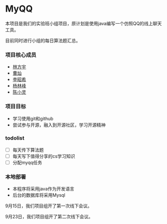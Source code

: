 # MyQQ

本项目是我们的实验班小组项目，原计划是使用java编写一个仿照QQ的线上聊天工具。

目前同时进行小组的每日算法题汇总。

### 项目核心成员
- [林方宇](https://github.com/lfylfy027)
- [曹灿](https://github.com/01000011-43)
- [李昭希](https://github.com/hopeloop)
- [杨林峰](https://github.com/callumyang)
- [陈小灵](https://github.com/chen-xling)
### 项目目标
- 学习使用git和github
- 尝试参与开源，融入到开源社区，学习开源精神
### todolist
- [ ] 每天传下算法题
- [ ] 每天写下值得分享的cs学习知识
- [ ] 分配myqq任务
### 本地部署
- 本程序将采用java作为开发语言
- 后台的数据库将采用Mysql

9月15日，我们项目组开了第一次线下会议。

9月23日，我们项目组开了第二次线下会议。



